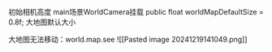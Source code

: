 初始相机高度
main场景WorldCamera挂载
public float worldMapDefaultSize = 0.8f; 大地图默认大小

大地图无法移动：world.map.see
![[Pasted image 20241219141049.png]]
